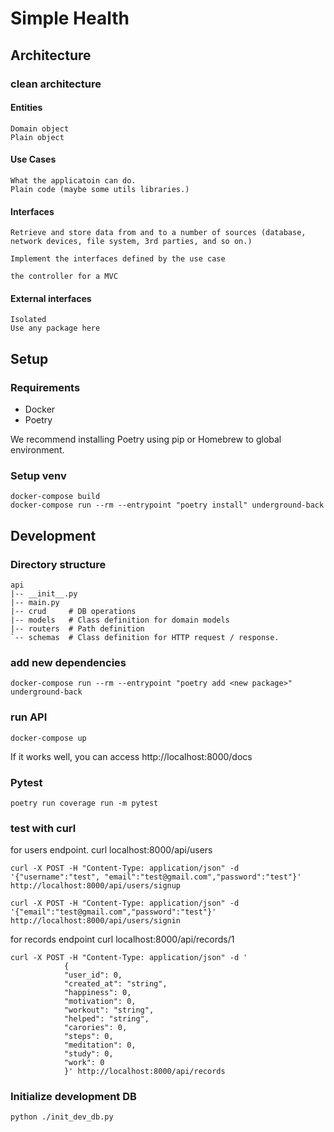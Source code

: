 # Simple Health

## Architecture
### clean architecture
#### Entities
    Domain object
    Plain object

#### Use Cases
    What the applicatoin can do.
    Plain code (maybe some utils libraries.)

#### Interfaces
    Retrieve and store data from and to a number of sources (database, network devices, file system, 3rd parties, and so on.)

    Implement the interfaces defined by the use case

    the controller for a MVC

#### External interfaces
    Isolated
    Use any package here

## Setup

### Requirements

- Docker
- Poetry

We recommend installing Poetry using pip or Homebrew to global environment.

### Setup venv

    docker-compose build
    docker-compose run --rm --entrypoint "poetry install" underground-back

## Development

### Directory structure

    api
    |-- __init__.py
    |-- main.py
    |-- crud     # DB operations
    |-- models   # Class definition for domain models
    |-- routers  # Path definition
    `-- schemas  # Class definition for HTTP request / response.

### add new dependencies

    docker-compose run --rm --entrypoint "poetry add <new package>" underground-back

### run API

    docker-compose up

If it works well, you can access http://localhost:8000/docs

### Pytest
    poetry run coverage run -m pytest

### test with curl
for users endpoint.
    curl localhost:8000/api/users

    curl -X POST -H "Content-Type: application/json" -d '{"username":"test", "email":"test@gmail.com","password":"test"}' http://localhost:8000/api/users/signup

    curl -X POST -H "Content-Type: application/json" -d '{"email":"test@gmail.com","password":"test"}' http://localhost:8000/api/users/signin

for records endpoint
    curl localhost:8000/api/records/1

    curl -X POST -H "Content-Type: application/json" -d '
                {
                "user_id": 0,
                "created_at": "string",
                "happiness": 0,
                "motivation": 0,
                "workout": "string",
                "helped": "string",
                "carories": 0,
                "steps": 0,
                "meditation": 0,
                "study": 0,
                "work": 0
                }' http://localhost:8000/api/records

### Initialize development DB
    python ./init_dev_db.py
